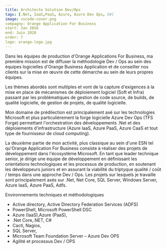 ```yaml
---
title: Architecte Solution Dev/Ops
tags: [.Net, IaaS,PaaS, Azure, Azure Dev Ops, C#]
image: vscode-cover.png
compagny: Orange Application For Business
start: Jan 2016
end: Juin 2020
order: 7
logo: orange-logo.jpg
---
```

Dans les équipes de production d'Orange Applications For Business, ma première mission est de diffuser la méthodologie Dev / Ops au sein des équipes logicielles d'Orange Business Application et de conseiller nos clients sur la mise en œuvre de cette démarche au sein de leurs propres équipes.

Les thèmes abordés sont multiples et vont de la capture d'exigences à la mise en place de mécanismes de déploiement logiciel (Soft et Infra) passant par les problématiques de gestion de code source, de builds, de qualité logicielle, de gestion de projets, de qualité logicielle.

Mon domaine de prédilection est principalement axé sur les technologies Microsoft et plus particulièrement la forge logicielle Azure Dev Ops (TFS Forge) permettant l'orchestration des développements .Net et des déploiements d'infrastructure (Azure IaaS, Azure PaaS, Azure CaaS et tout type de fournisseur de cloud computing).

La deuxième partie de mon activité, plus classique au sein d'une ESN tel qu'Orange Application For Business consiste à réaliser des projets de développement dans l'écosystème Microsoft. En tant que leader technique senior, je dirige une équipe de développement en définissant les orientations technologiques et les processus de production, en soutenant les développeurs juniors et en assurant la viabilité du triptyque qualité / coût / temps dans une approche Dev / Ops. Les projets sur lesquels je travaille sont principalement axés sur .Net, Net Core, SQL Server, Windows Server, Azure IaaS, Azure PaaS, Adfs.

Environnements techniques et méthodologiques

- Active directory, Active Directory Federation Services (ADFS)
- PowerShell, Microsoft PowerShell DSC
- Azure (IaaS),Azure (PaaS),
- .Net Core,.NET, C#
- Cacti, Nagios,
- SQL Server,
- Microsoft Team Foundation Server – Azure Dev OPS
- Agilité et processus Dev / OPS
